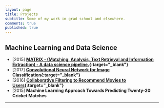```yaml
---
layout: page
title: Projects
subtitle: Some of my work in grad school and elsewhere.
comments: true
published: true
---
```


## Machine Learning and Data Science

-  [2015] **[MATRIX - (Matching, Analysis, Text Retrieval and Information Extraction) - A data science pipeline.](http://pages.cs.wisc.edu/~ashenoy/CS784/){:target="_blank"}**
-  [2017] **[Convolutional Neural Network for Image Classification](http://ashishvs.in/2017-03-21-how-i-built-a-convolutional-neural-network-in-java/){:target="_blank"}** 
-  [2016] **[Collaborative Filtering to Recommend Movies to Users](https://github.com/sardanaekta/movie-recommender-system){:target="_blank"}**
-  [2015] **Machine Learning Approach Towards Predicting Twenty-20 Cricket Matches**

---
